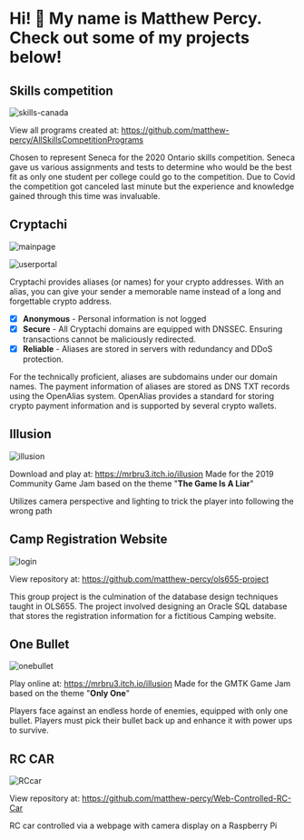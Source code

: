 
# Hi! 👋 My name is Matthew Percy. Check out some of my projects below!


## Skills competition
![skills-canada](https://user-images.githubusercontent.com/53625291/230654716-2e1ed2c1-00bb-4ecb-8472-1f8b16cb9221.jpg)

View all programs created at: https://github.com/matthew-percy/AllSkillsCompetitionPrograms

Chosen to represent Seneca for the 2020 Ontario skills competition. Seneca gave us various assignments and tests to determine who would be the best fit as only one student per college could go to the competition. Due to Covid the competition got canceled last minute but the experience and knowledge gained through this time was invaluable.

## Cryptachi

![mainpage](https://user-images.githubusercontent.com/53625291/230649715-9c3b7dd9-bdb9-4416-bfa6-261957c5415a.png)

![userportal](https://user-images.githubusercontent.com/53625291/230650070-9bc19a5d-bdea-46ee-8865-29a07d3dfc0d.png)

Cryptachi provides aliases (or names) for your crypto addresses. With an alias, you can give your sender a memorable name instead of a long and forgettable crypto address.

 - [x] **Anonymous** - Personal information is not logged
 - [x] **Secure** - All Cryptachi domains are equipped with DNSSEC. Ensuring transactions cannot be maliciously redirected.
 - [x] **Reliable** - Aliases are stored in servers with redundancy and DDoS protection.

For the technically proficient, aliases are subdomains under our domain names. The payment information of aliases are stored as DNS TXT records using the OpenAlias system. OpenAlias provides a standard for storing crypto payment information and is supported by several crypto wallets.

## Illusion
![illusion](https://user-images.githubusercontent.com/53625291/230651328-c2055054-c1f8-4d0f-bd13-03fda22d6814.png)

Download and play at: https://mrbru3.itch.io/illusion
Made for the 2019 Community Game Jam based on the theme "**The Game Is A Liar**" 

Utilizes camera perspective and lighting to trick the player into following the wrong path

## Camp Registration Website
![login](https://user-images.githubusercontent.com/53625291/230654329-bb5bf1c6-3b9f-4996-b8d4-a2432711c9da.png)

View repository at: https://github.com/matthew-percy/ols655-project

This group project is the culmination of the database design techniques taught in OLS655. The project involved designing an Oracle SQL database that stores the registration information for a fictitious Camping website.

## One Bullet
![onebullet](https://user-images.githubusercontent.com/53625291/230655955-24bf504c-702e-44a9-942f-39a0deb1a840.png)

Play online at: https://mrbru3.itch.io/illusion
Made for the GMTK Game Jam based on the theme "**Only One**" 

Players face against an endless horde of enemies, equipped with only one bullet. Players must pick their bullet back up and enhance it with power ups to survive.

## RC CAR
![RCcar](https://user-images.githubusercontent.com/53625291/230653824-0f75a0e5-7665-438a-bb20-faf1b9b685c3.jpeg)

View repository at: https://github.com/matthew-percy/Web-Controlled-RC-Car

RC car controlled via a webpage with camera display on a Raspberry Pi

<!--
**matthew-percy/matthew-percy** is a ✨ _special_ ✨ repository because its `README.md` (this file) appears on your GitHub profile.

Here are some ideas to get you started:

- 🔭 I’m currently working on ...
- 🌱 I’m currently learning ...
- 👯 I’m looking to collaborate on ...
- 🤔 I’m looking for help with ...
- 💬 Ask me about ...
- 📫 How to reach me: ...
- 😄 Pronouns: ...
- ⚡ Fun fact: ...
-->

